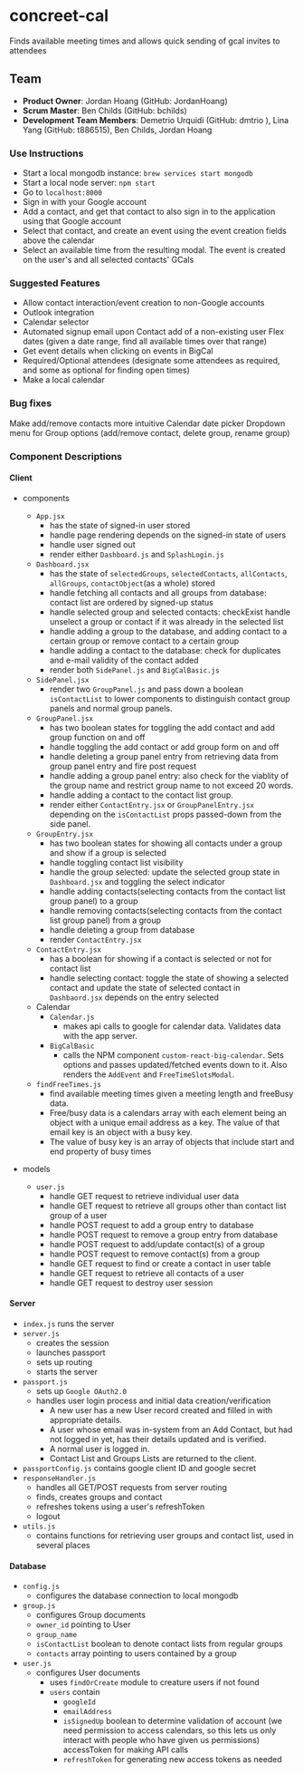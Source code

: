 # concreet-cal
Finds available meeting times and allows quick sending of gcal invites to attendees

## Team
  * __Product Owner__: Jordan Hoang (GitHub: JordanHoang)
  * __Scrum Master__: Ben Childs (GitHub: bchilds)
  * __Development Team Members__: Demetrio Urquidi (GitHub: dmtrio ), Lina Yang (GitHub: t886515), Ben Childs, Jordan Hoang


### Use Instructions
* Start a local mongodb instance: `brew services start mongodb`
* Start a local node server: `npm start`
* Go to `localhost:8000`
* Sign in with your Google account
* Add a contact, and get that contact to also sign in to the application using that Google account
* Select that contact, and create an event using the event creation fields above the calendar
* Select an available time from the resulting modal. The event is created on the user's and all selected contacts' GCals

### Suggested Features
* Allow contact interaction/event creation to non-Google accounts
* Outlook integration
* Calendar selector
* Automated signup email upon Contact add of a non-existing user
Flex dates (given a date range, find all available times over that range)
* Get event details when clicking on events in BigCal
* Required/Optional attendees (designate some attendees as required, and some as optional for finding open times)
* Make a local calendar

### Bug fixes
Make add/remove contacts more intuitive
Calendar date picker
Dropdown menu for Group options (add/remove contact, delete group, rename group)

### Component Descriptions
#### Client
  * components
    * `App.jsx`
      * has the state of signed-in user stored
      * handle page rendering depends on the signed-in state of users
      * handle user signed out
      * render either `Dashboard.js` and `SplashLogin.js`
    * `Dashboard.jsx`
      * has the state of `selectedGroups`, `selectedContacts`, `allContacts`, `allGroups`, `contactObject`(as a whole) stored
      * handle fetching all contacts and all groups from database: contact list are ordered by signed-up status
      * handle selected group and selected contacts: checkExist handle unselect a group or contact if it was already in the selected list
      * handle adding a group to the database, and adding contact to a certain group or remove contact to a certain group
      * handle adding a contact to the database: check for duplicates and e-mail validity of the contact added
      * render both `SidePanel.js` and `BigCalBasic.js`
    * `SidePanel.jsx`
      * render two `GroupPanel.js` and pass down a boolean `isContactList` to lower components to distinguish contact group panels and normal group panels.
    * `GroupPanel.jsx`
      * has two boolean states for toggling the add contact and add group function on and off
      * handle toggling the add contact or add group form on and off
      * handle deleting a group panel entry from retrieving data from group panel entry and fire post request  
      * handle adding a group panel entry: also check for the viablity of the group name and restrict group name to not exceed 20 words.
      * handle adding a contact to the contact list group.
      * render either `ContactEntry.jsx` or `GroupPanelEntry.jsx` depending on the `isContactList` props passed-down from the side panel.
    * `GroupEntry.jsx`
      * has two boolean states for showing all contacts under a group and show if a group is selected
      * handle toggling contact list visibility
      * handle the group selected: update the selected group state in `Dashboard.jsx` and toggling the select indicator
      * handle adding contacts(selecting contacts from the contact list group panel) to a group
      * handle removing contacts(selecting contacts from the contact list group panel) from a group
      * handle deleting a group from database
      * render `ContactEntry.jsx`
    * `ContactEntry.jsx`
      * has a boolean for showing if a contact is selected or not for contact list
      * handle selecting contact: toggle the state of showing a selected contact and update the state of selected contact in `Dashbaord.jsx` depends on the entry selected
    * Calendar
      * `Calendar.js`
        * makes api calls to google for calendar data. Validates data with the app server.
      * `BigCalBasic`
        * calls the NPM component `custom-react-big-calendar`. Sets options and passes updated/fetched events down to it. Also renders the `AddEvent` and `FreeTimeSlotsModal`.
    * `findFreeTimes.js `
      * find available meeting times given a meeting length and freeBusy data.
      * Free/busy data is a calendars array with each element being an object with a unique email address as a key. The value of that email key is an object with a busy key.
      * The value of busy key is an array of objects that include start and end property of busy times

  * models
    * `user.js`
      * handle GET request to retrieve individual user data
      * handle GET request to retrieve all groups other than contact list group of a user
      * handle POST request to add a group entry to database
      * handle POST request to remove a group entry from database
      * handle POST request to add/update contact(s) of a group
      * handle POST request to remove contact(s) from a group
      * handle GET request to find or create a contact in user table
      * handle GET request to retrieve all contacts of a user
      * handle GET request to destroy user session

#### Server
* `index.js` runs the server
* `server.js`
	* creates the session
	* launches passport
	* sets up routing
	* starts the server
* `passport.js`
	* sets up `Google OAuth2.0`
	* handles user login process and initial data creation/verification
		* A new user has a new User record created and filled in with appropriate details.
		* A user whose email was in-system from an Add Contact, but had not logged in yet, has their details updated and is verified.
		* A normal user is logged in.
		* Contact List and Groups Lists are returned to the client.
* `passportConfig.js`
	contains google client ID and google secret
* `responseHandler.js`
	* handles all GET/POST requests from server routing
	* finds, creates groups and contact
	* refreshes tokens using a user's refreshToken
	* logout
* `utils.js`
	* contains functions for retrieving user groups and contact list, used in several places

#### Database
* `config.js`
	* configures the database connection to local mongodb
* `group.js`
	* configures Group documents
	* `owner_id` pointing to User
	* `group_name`
	* `isContactList` boolean to denote contact lists from regular groups
	* `contacts` array pointing to users contained by a group
* `user.js`
	* configures User documents
		* uses `findOrCreate` module to creature users if not found
		* `users` contain
			* `googleId`
			* `emailAddress`
			* `isSignedUp` boolean to determine validation of account (we need permission to access calendars, so this lets us only interact with people who have given us permissions)
			accessToken for making API calls
			* `refreshToken` for generating new access tokens as needed
